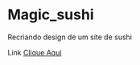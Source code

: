 # Magic_sushi
 Recriando design de um site de sushi


Link <a href="https://diegocard117.github.io/Magic_sushi/">Clique Aqui</a>